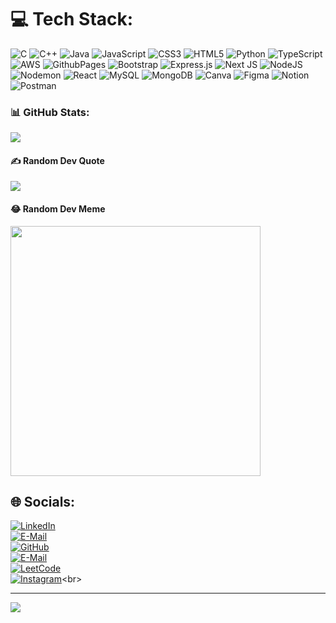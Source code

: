
# 💻 Tech Stack:
![C](https://img.shields.io/badge/c-%2300599C.svg?style=for-the-badge&logo=c&logoColor=white) ![C++](https://img.shields.io/badge/c++-%2300599C.svg?style=for-the-badge&logo=c%2B%2B&logoColor=white) ![Java](https://img.shields.io/badge/java-%23ED8B00.svg?style=for-the-badge&logo=openjdk&logoColor=white) ![JavaScript](https://img.shields.io/badge/javascript-%23323330.svg?style=for-the-badge&logo=javascript&logoColor=%23F7DF1E) ![CSS3](https://img.shields.io/badge/css3-%231572B6.svg?style=for-the-badge&logo=css3&logoColor=white) ![HTML5](https://img.shields.io/badge/html5-%23E34F26.svg?style=for-the-badge&logo=html5&logoColor=white) ![Python](https://img.shields.io/badge/python-3670A0?style=for-the-badge&logo=python&logoColor=ffdd54) ![TypeScript](https://img.shields.io/badge/typescript-%23007ACC.svg?style=for-the-badge&logo=typescript&logoColor=white) ![AWS](https://img.shields.io/badge/AWS-%23FF9900.svg?style=for-the-badge&logo=amazon-aws&logoColor=white) ![GithubPages](https://img.shields.io/badge/github%20pages-121013?style=for-the-badge&logo=github&logoColor=white) ![Bootstrap](https://img.shields.io/badge/bootstrap-%238511FA.svg?style=for-the-badge&logo=bootstrap&logoColor=white) ![Express.js](https://img.shields.io/badge/express.js-%23404d59.svg?style=for-the-badge&logo=express&logoColor=%2361DAFB) ![Next JS](https://img.shields.io/badge/Next-black?style=for-the-badge&logo=next.js&logoColor=white) ![NodeJS](https://img.shields.io/badge/node.js-6DA55F?style=for-the-badge&logo=node.js&logoColor=white) ![Nodemon](https://img.shields.io/badge/NODEMON-%23323330.svg?style=for-the-badge&logo=nodemon&logoColor=%BBDEAD) ![React](https://img.shields.io/badge/react-%2320232a.svg?style=for-the-badge&logo=react&logoColor=%2361DAFB) ![MySQL](https://img.shields.io/badge/mysql-%2300000f.svg?style=for-the-badge&logo=mysql&logoColor=white) ![MongoDB](https://img.shields.io/badge/MongoDB-%234ea94b.svg?style=for-the-badge&logo=mongodb&logoColor=white) ![Canva](https://img.shields.io/badge/Canva-%2300C4CC.svg?style=for-the-badge&logo=Canva&logoColor=white) ![Figma](https://img.shields.io/badge/figma-%23F24E1E.svg?style=for-the-badge&logo=figma&logoColor=white) ![Notion](https://img.shields.io/badge/Notion-%23000000.svg?style=for-the-badge&logo=notion&logoColor=white) ![Postman](https://img.shields.io/badge/Postman-FF6C37?style=for-the-badge&logo=postman&logoColor=white)
### 📊 GitHub Stats:
<!-- 
![](https://github-readme-stats.vercel.app/api?username=pranjal-pro&theme=dark&hide_border=false&include_all_commits=true&count_private=true)<br/>
![](https://github-readme-streak-stats.herokuapp.com/?user=pranjal-pro&theme=dark&hide_border=false)<br/>
-->
![](https://github-readme-stats.vercel.app/api/top-langs/?username=pranjal-pro&theme=dark&hide_border=false&include_all_commits=true&count_private=true&layout=compact)

#### ✍️ Random Dev Quote
![](https://quotes-github-readme.vercel.app/api?type=horizontal&theme=dark)

#### 😂 Random Dev Meme
<img src='https://randommeme-five.vercel.app/' style="height: 400px;"/>

## 🌐 Socials:
[![LinkedIn](https://img.shields.io/badge/LinkedIn-%230077B5.svg?logo=linkedin&logoColor=white&color=black)](https://linkedin.com/in/pranjalpro12) <br>
[![E-Mail](https://img.shields.io/badge/G&ndash;Mail-%230077B5.svg?logo=gmail&logoColor=white&color=black)](mailto:pranjalpro12@gmail.com) <br>
[![GitHub](https://img.shields.io/badge/GitHub-%230077B5.svg?logo=github&logoColor=white&color=black)](https://linkedin.com/in/pranjalpro12) <br>
[![E-Mail](https://img.shields.io/badge/G&ndash;Mail-%230077B5.svg?logo=gmail&logoColor=white&color=black)](mailto:21bmc040@ietdavv.edu.in) <br>
[![LeetCode](https://img.shields.io/badge/LeetCode-%230077B5.svg?logo=leetcode&logoColor=white&color=black)](https://leetcode.com/pranjalpro/) <br>
[![Instagram](https://img.shields.io/badge/Instagram-%23E4405F.svg?logo=Instagram&logoColor=white&color=black)](https://instagram.com/pranjal_pro_)<br>

---
[![](https://visitcount.itsvg.in/api?id=pranjal-pro&icon=0&color=12)](https://visitcount.itsvg.in)

